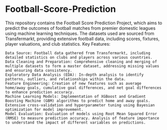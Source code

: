 # Football-Score-Prediction
This repository contains the Football Score Prediction Project, which aims to predict the outcomes of football matches from premier domestic leagues using machine learning techniques. The datasets used are sourced from Transfermarkt, providing extensive football data, including scores, fixtures, player valuations, and club statistics.
Key Features:

    Data Source: Football data gathered from Transfermarkt, including detailed statistics on clubs and players across various countries.
    Data Cleaning and Preparation: Comprehensive cleaning and merging of multiple datasets to form a master dataset, addressing missing values and ensuring data consistency.
    Exploratory Data Analysis (EDA): In-depth analysis to identify patterns, outliers, and relationships within the data.
    Feature Engineering: Creation of new features such as average home/away goals, cumulative goal differences, and net goal differences to enhance prediction accuracy.
    Machine Learning Models: Implementation of XGBoost and Gradient Boosting Machine (GBM) algorithms to predict home and away goals. Extensive cross-validation and hyperparameter tuning using Bayesian optimization for model improvement.
    Model Evaluation: Evaluation of models using Root Mean Squared Error (RMSE) to measure prediction accuracy. Analysis of feature importance to understand the impact of different variables on predictions.
